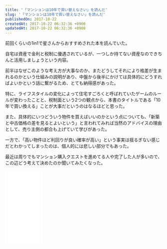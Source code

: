 ```yaml
---
title: '「マンションは10年で買い替えなさい」を読んだ'
slug: '「マンションは10年で買い替えなさい」を読んだ'
publishedOn: 2017-10-22
createdAt: 2017-10-22 06:32:36 +0900
updatedAt: 2017-10-22 06:32:36 +0900
---
```

前回くらいの1in1で星さんからおすすめされた本を読んでいた。

自宅は資産で金利と税制に優遇されているが、一つしか持てない資産なのできちんと活用しましょうという内容。

前半はなぜこのような考え方が大事なのか、またどうしてそれにより格差が生まれるのかという仕組みの説明があり、中盤から後半にかけては具体的にどうすればよいかという話に繋がるため、とても納得感があった。

特に、ライフスタイルの変化によって住宅すごろくと呼ばれていたゲームのルールが変わったことと、税制面という2つの観点から、本書のタイトルである「10年で買い換える」ことが大事だというのはなるほどと思った。

また、具体的にいつどういう物件を買えばいいのかという点についても、「新築と中古価格の差を見るとよいという」と言われてみれば当然のアドバイスの理由として、売り主側の都合も上げていて学びがあった。

一方で、「高い物件ほど利回りが良い確率が高い」という事実は揺るぎない感じだとわかってしまったのは、個人的には悲しい部分でもあった。

最近は周りでもマンション購入クエストを進めてる人や完了した人が多いので、この辺どう考えて決めたのか聞いてみたくなった。

<iframe style="width:120px;height:240px;" marginwidth="0" marginheight="0" scrolling="no" frameborder="0" src="//rcm-fe.amazon-adsystem.com/e/cm?lt1=_blank&bc1=000000&IS2=1&bg1=FFFFFF&fc1=000000&lc1=0000FF&t=shucreamnet-22&o=9&p=8&l=as4&m=amazon&f=ifr&ref=as_ss_li_til&asins=4022734825&linkId=fbfd4984b0212064a640edbc1d47ee46"></iframe>
